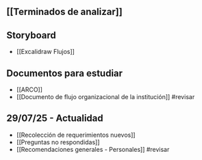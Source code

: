 ## [[Terminados de analizar]]
## Storyboard
+ [[Excalidraw Flujos]]
## Documentos para estudiar
+ [[ARCO]]
+ [[Documento de flujo organizacional de la institución]] #revisar
## 29/07/25 - Actualidad
+ [[Recolección de requerimientos nuevos]]
+ [[Preguntas no respondidas]]
+ [[Recomendaciones generales - Personales]] #revisar 